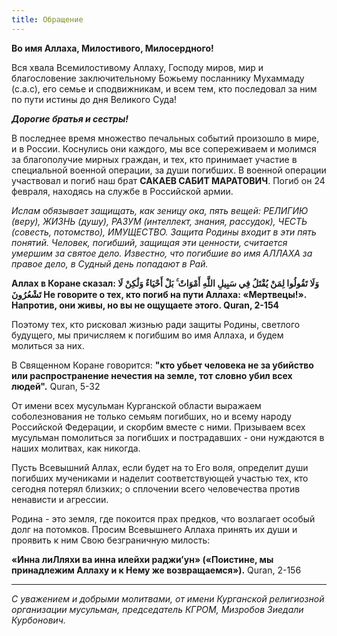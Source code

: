 ```yaml
---
title: Обращение
---
```

**Во имя Аллаха, Милостивого, Милосердного!**

Вся хвала Всемилостивому Аллаху, Господу миров, мир и благословение заключительному Божьему посланнику Мухаммаду (с.а.с), его семье и сподвижникам, и всем тем, кто последовал за
ним по пути истины до дня Великого Суда!

***Дорогие братья и сестры!***

В последнее время множество печальных событий произошло в мире, и в России. Коснулись они каждого, мы все сопереживаем и молимся за благополучие мирных граждан, и тех, кто принимает
участие в специальной военной операции, за души погибших. В военной операции участвовал и погиб наш брат **САКАЕВ САБИТ МАРАТОВИЧ**. Погиб он 24 февраля, находясь на службе в 
Российской армии.

*Ислам обязывает защищать, как зеницу ока, пять вещей: РЕЛИГИЮ (веру), ЖИЗНЬ (душу), РАЗУМ (интеллект, знания, рассудок), ЧЕСТЬ (совесть, потомство), ИМУЩЕСТВО. Защита Родины входит
в эти пять понятий. Человек, погибший, защищая эти ценности, считается умершим за святое дело. Известно, что погибшие во имя АЛЛАХА за правое дело, в Судный день попадают в Рай.*

**Аллах в Коране сказал: وَلَا تَقُولُوا لِمَنْ يُقْتَلُ فِي سَبِيلِ اللَّهِ أَمْوَاتٌ ۚ بَلْ أَحْيَاءٌ وَلَٰكِنْ لَا تَشْعُرُونَ
Не говорите о тех, кто погиб на пути Аллаха: «Мертвецы!». Напротив, они живы, но вы не ощущаете этого. Quran, 2-154**

Поэтому тех, кто рисковал жизнью ради защиты Родины, светлого будущего, мы причисляем к погибшим во имя Аллаха, и будем молиться за них.

В Священном Коране говорится: **"кто убьет человека не за убийство или распространение нечестия на земле, тот словно убил всех людей".** Quran, 5-32

От имени всех мусульман Курганской области выражаем соболезнования не только семьям погибших, но и всему народу Российской Федерации, и скорбим вместе с ними. Призываем всех мусульман
помолиться за погибших и пострадавших - они нуждаются в наших молитвах, как никогда.

Пусть Всевышний Аллах, если будет на то Его воля, определит души погибших мучениками и наделит соответствующей участью тех, кто сегодня потерял близких; о сплочении всего человечества
против ненависти и агрессии.

Родина - это земля, где покоится прах предков, что возлагает особый долг на потомков. Просим Всевышнего Аллаха принять их души и проявить к ним Свою безграничную милость:

**«Инна лиЛляхи ва инна илейхи раджиʼун» («Поистине, мы принадлежим Аллаху и к Нему же возвращаемся»).** Quran, 2-156

___________________________________________
*С уважением и добрыми молитвами, от имени Курганской религиозной организации мусульман, председатель КГРОМ, Мизробов Зиедали Курбонович.*
